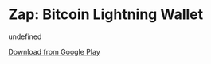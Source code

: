 
# Zap: Bitcoin Lightning Wallet

undefined

[Download from Google Play](https://play.google.com/store/apps/details?id=zapsolutions.zap)
    